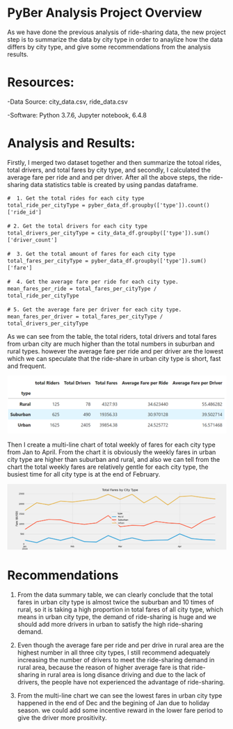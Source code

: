 # PyBer Analysis Project Overview
  As we have done the previous analysis of ride-sharing data, the new project step is to summarize the data by city type in order to anaylize how the data differs by city type, and give some recommendations from the analysis results.

# Resources:

-Data Source: city_data.csv, ride_data.csv

-Software: Python 3.7.6, Jupyter notebook, 6.4.8

# Analysis and Results:

  Firstly, I merged two dataset together and then summarize the totoal rides, total drivers, and total fares by city type, and secondly, I calculated the average fare per ride and and per driver. After all the above steps, the ride-sharing data statistics table is created by using pandas dataframe.

```
#  1. Get the total rides for each city type
total_ride_per_cityType = pyber_data_df.groupby(['type']).count()['ride_id']

# 2. Get the total drivers for each city type
total_drivers_per_cityType = city_data_df.groupby(['type']).sum()['driver_count']

#  3. Get the total amount of fares for each city type
total_fares_per_cityType = pyber_data_df.groupby(['type']).sum()['fare']

#  4. Get the average fare per ride for each city type. 
mean_fares_per_ride = total_fares_per_cityType / total_ride_per_cityType

# 5. Get the average fare per driver for each city type. 
mean_fares_per_driver = total_fares_per_cityType / total_drivers_per_cityType

```

  As we can see from the table, the total riders, total drivers and total fares from urban city are much higher than the total numbers in suburban and rural types. however the average fare per ride and per driver are the lowest which we can speculate that the ride-share in urban city type is short, fast and frequent.

![summary stats](https://github.com/ivorfanning/PyBer_Analysis/blob/main/analysis/Summary%20Stats%20per%20city%20type.png)

  Then I create a multi-line chart of total weekly of fares for each city type from Jan to April. From the chart it is obviously the weekly fares in urban city type are higher than suburban and rural, and also we can tell from the chart the total weekly fares are relatively gentle for each city type, the busiest time for all city type is at the end of February.
  
![multi-line chart](https://github.com/ivorfanning/PyBer_Analysis/blob/main/analysis/PyBer_fare_summary.png)

# Recommendations

  1. From the data summary table, we can clearly conclude that the total fares in urban city type is almost twice the suburban and 10 times of rural, so it is taking a high proportion in total fares of all city type, which means in urban city type, the demand of ride-sharing is huge and we should add more drivers in urban to satisfy the high ride-sharing demand. 

  2. Even though the average fare per ride and per drive in rural area are the highest number in all three city types, I still recommend adequately increasing the number of drivers to meet the ride-sharing demand in rural area, because the reason of higher average fare is that ride-sharing in rural area is long disance driving and due to the lack of drivers, the people have not experienced the advantage of ride-sharing. 

  3. From the multi-line chart we can see the lowest fares in urban city type happened in the end of Dec and the begining of Jan due to holiday season. we could add some incentive reward in the lower fare period to give the driver more prositivity.
